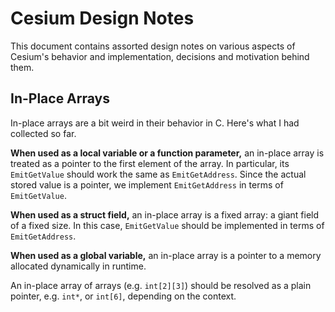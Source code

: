 <!--
SPDX-FileCopyrightText: 2025 Cesium contributors <https://github.com/ForNeVeR/Cesium>

SPDX-License-Identifier: MIT
-->

Cesium Design Notes
===================
This document contains assorted design notes on various aspects of Cesium's behavior and implementation, decisions and motivation behind them.

In-Place Arrays
---------------
In-place arrays are a bit weird in their behavior in C. Here's what I had collected so far.

**When used as a local variable or a function parameter,** an in-place array is treated as a pointer to the first element of the array. In particular, its `EmitGetValue` should work the same as `EmitGetAddress`. Since the actual stored value is a pointer, we implement `EmitGetAddress` in terms of `EmitGetValue`.

**When used as a struct field,** an in-place array is a fixed array: a giant field of a fixed size. In this case, `EmitGetValue` should be implemented in terms of `EmitGetAddress`.

**When used as a global variable,** an in-place array is a pointer to a memory allocated dynamically in runtime.

An in-place array of arrays (e.g. `int[2][3]`) should be resolved as a plain pointer, e.g. `int*`, or `int[6]`, depending on the context.
